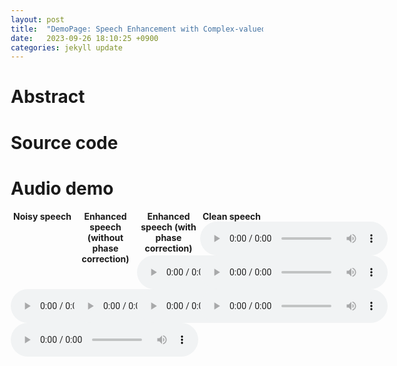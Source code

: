 ```yaml
---
layout: post
title:  "DemoPage: Speech Enhancement with Complex-valued Wiener Filter"
date:   2023-09-26 18:10:25 +0900
categories: jekyll update
---
```


# Abstract

# Source code

# Audio demo
<div class="grid">
    <div class="header-row">
        <div class="col-1-4">
            <div class="table-header">Noisy speech</div>
        </div>
        <div class="col-1-4">
            <div class="table-header">Enhanced speech (without phase correction)</div>
        </div>
        <div class="col-1-4">
            <div class="table-header">Enhanced speech (with phase correction)</div>
        </div>
        <div class="col-1-4">
            <div class="table-header">Clean speech</div>
        </div>
    </div>
    <div class="content-row">
        <div class="col-1-4">
            <div class="table-content"><audio controls="control" src="/assets/audios/sample_11_y_bt.wav"></audio></div>
        </div>
        <div class="col-1-4">
            <div class="table-content"><audio controls="control" src="/assets/audios/sample_11_xHat1_bt.wav"></audio></div>
        </div>
        <div class="col-1-4">
            <div class="table-content"><audio controls="control" src="/assets/audios/sample_11_xHat2_bt.wav"></audio></div>
        </div>
        <div class="col-1-4">
            <div class="table-content"><audio controls="control" src="/assets/audios/sample_11_x_bt.wav"></audio></div>
        </div>
    </div>
    <div class="content-row">
        <div class="col-1-4">
            <div class="table-content"><audio controls="control" src="/assets/audios/sample_10_y_bt.wav"></audio></div>
        </div>
        <div class="col-1-4">
            <div class="table-content"><audio controls="control" src="/assets/audios/sample_10_xHat1_bt.wav"></audio></div>
        </div>
        <div class="col-1-4">
            <div class="table-content"><audio controls="control" src="/assets/audios/sample_10_xHat2_bt.wav"></audio></div>
        </div>
        <div class="col-1-4">
            <div class="table-content"><audio controls="control" src="/assets/audios/sample_10_x_bt.wav"></audio></div>
        </div>
    </div>
</div>
<style>
    [class*='col-'] {
        float: left;
    }
    .grid:after {
        content: "";
        display: table;
        clear: both;
    }
    .col-1-4 {
        width: 25%;
        flex: 1;
    }
    .table-header {
        font-weight: bold;
        text-align: center;
    }
    .table-content {
        text-align: center;
    }
    *, *:after, *:before {
        -webkit-box-sizing: border-box;
        -moz-box-sizing: border-box;
        box-sizing: border-box;
    }
</style>